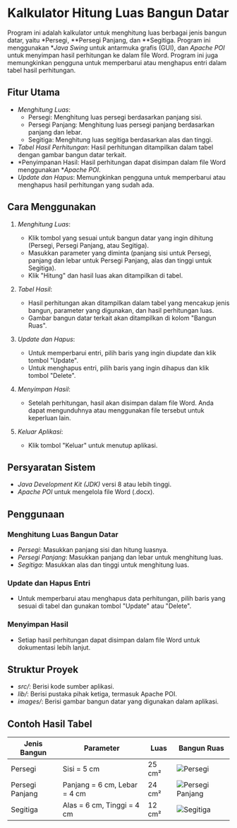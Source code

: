 # Kalkulator Hitung Luas Bangun Datar

Program ini adalah kalkulator untuk menghitung luas berbagai jenis bangun datar, yaitu *Persegi, **Persegi Panjang, dan **Segitiga. Program ini menggunakan **Java Swing* untuk antarmuka grafis (GUI), dan *Apache POI* untuk menyimpan hasil perhitungan ke dalam file Word. Program ini juga memungkinkan pengguna untuk memperbarui atau menghapus entri dalam tabel hasil perhitungan.

## Fitur Utama
- *Menghitung Luas*:
    - Persegi: Menghitung luas persegi berdasarkan panjang sisi.
    - Persegi Panjang: Menghitung luas persegi panjang berdasarkan panjang dan lebar.
    - Segitiga: Menghitung luas segitiga berdasarkan alas dan tinggi.
- *Tabel Hasil Perhitungan*: Hasil perhitungan ditampilkan dalam tabel dengan gambar bangun datar terkait.
- *Penyimpanan Hasil: Hasil perhitungan dapat disimpan dalam file Word menggunakan **Apache POI*.
- *Update dan Hapus*: Memungkinkan pengguna untuk memperbarui atau menghapus hasil perhitungan yang sudah ada.

## Cara Menggunakan

1. *Menghitung Luas*:
    - Klik tombol yang sesuai untuk bangun datar yang ingin dihitung (Persegi, Persegi Panjang, atau Segitiga).
    - Masukkan parameter yang diminta (panjang sisi untuk Persegi, panjang dan lebar untuk Persegi Panjang, alas dan tinggi untuk Segitiga).
    - Klik "Hitung" dan hasil luas akan ditampilkan di tabel.

2. *Tabel Hasil*:
    - Hasil perhitungan akan ditampilkan dalam tabel yang mencakup jenis bangun, parameter yang digunakan, dan hasil perhitungan luas.
    - Gambar bangun datar terkait akan ditampilkan di kolom "Bangun Ruas".

3. *Update dan Hapus*:
    - Untuk memperbarui entri, pilih baris yang ingin diupdate dan klik tombol "Update".
    - Untuk menghapus entri, pilih baris yang ingin dihapus dan klik tombol "Delete".

4. *Menyimpan Hasil*:
    - Setelah perhitungan, hasil akan disimpan dalam file Word. Anda dapat mengunduhnya atau menggunakan file tersebut untuk keperluan lain.

5. *Keluar Aplikasi*:
    - Klik tombol "Keluar" untuk menutup aplikasi.

## Persyaratan Sistem

- *Java Development Kit (JDK)* versi 8 atau lebih tinggi.
- *Apache POI* untuk mengelola file Word (.docx).

## Penggunaan

### Menghitung Luas Bangun Datar
- *Persegi*: Masukkan panjang sisi dan hitung luasnya.
- *Persegi Panjang*: Masukkan panjang dan lebar untuk menghitung luas.
- *Segitiga*: Masukkan alas dan tinggi untuk menghitung luas.

### Update dan Hapus Entri
- Untuk memperbarui atau menghapus data perhitungan, pilih baris yang sesuai di tabel dan gunakan tombol "Update" atau "Delete".

### Menyimpan Hasil
- Setiap hasil perhitungan dapat disimpan dalam file Word untuk dokumentasi lebih lanjut.

## Struktur Proyek

- *src/*: Berisi kode sumber aplikasi.
- *lib/*: Berisi pustaka pihak ketiga, termasuk Apache POI.
- *images/*: Berisi gambar bangun datar yang digunakan dalam aplikasi.

## Contoh Hasil Tabel

| Jenis Bangun     | Parameter          | Luas           | Bangun Ruas |
|------------------|--------------------|----------------|-------------|
| Persegi          | Sisi = 5 cm        | 25 cm²         | ![Persegi](images/persegi.jpg) |
| Persegi Panjang | Panjang = 6 cm, Lebar = 4 cm | 24 cm²         | ![Persegi Panjang](images/persegipanjang.jpg) |
| Segitiga         | Alas = 6 cm, Tinggi = 4 cm  | 12 cm²         | ![Segitiga](images/segitiga.jpg) |